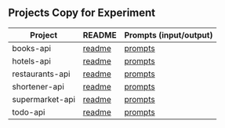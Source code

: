 ## Projects Copy for Experiment

| Project | README | Prompts (input/output) |
|---|---|---|
| books-api       | [readme](books-api/books-api-original/README.md)             | [prompts](books-api/prompt-engineering/files.md)       |
| hotels-api      | [readme](hotels-api/hotels-api-original/README.md)           | [prompts](hotels-api/prompt-engineering/files.md)      | 
| restaurants-api | [readme](restaurants-api/restaurants-api-original/README.md) | [prompts](restaurants-api/prompt-engineering/files.md) |
| shortener-api   | [readme](shortener-api/shortener-api-original/README.md)     | [prompts](shortener-api/prompt-engineering/files.md)   |
| supermarket-api | [readme](supermarket-api/supermarket-api-original/README.md) | [prompts](supermarket-api/prompt-engineering/files.md) |
| todo-api        | [readme](todo-api/todo-api-original/README.md)               | [prompts](todo-api/prompt-engineering/files.md)        |
